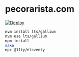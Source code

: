 # pecorarista.com

[![Deploy](https://github.com/pecorarista/website/actions/workflows/deploy.yml/badge.svg)](https://github.com/pecorarista/website/actions/workflows/deploy.yml)

```bash
nvm install lts/gallium
nvm use lts/gallium
npm install
make
npx @11ty/eleventy
```
